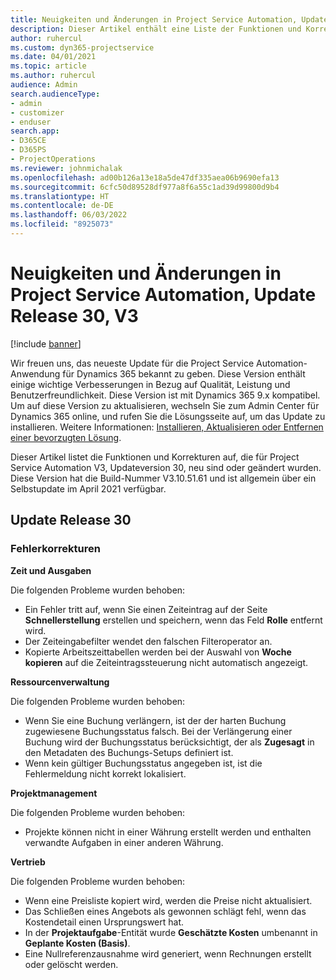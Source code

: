 ```yaml
---
title: Neuigkeiten und Änderungen in Project Service Automation, Update Release 30, V3
description: Dieser Artikel enthält eine Liste der Funktionen und Korrekturen, die in Project Service Automation Updateversion 30, V3, verfügbar sind.
author: ruhercul
ms.custom: dyn365-projectservice
ms.date: 04/01/2021
ms.topic: article
ms.author: ruhercul
audience: Admin
search.audienceType:
- admin
- customizer
- enduser
search.app:
- D365CE
- D365PS
- ProjectOperations
ms.reviewer: johnmichalak
ms.openlocfilehash: ad00b126a13e18a5de47df335aea06b9690efa13
ms.sourcegitcommit: 6cfc50d89528df977a8f6a55c1ad39d99800d9b4
ms.translationtype: HT
ms.contentlocale: de-DE
ms.lasthandoff: 06/03/2022
ms.locfileid: "8925073"
---
```

# <a name="whats-new-or-changed-in-project-service-automation-update-release-30-v3"></a>Neuigkeiten und Änderungen in Project Service Automation, Update Release 30, V3

[!include [banner](../includes/psa-now-project-operations.md)]

Wir freuen uns, das neueste Update für die Project Service Automation-Anwendung für Dynamics 365 bekannt zu geben. Diese Version enthält einige wichtige Verbesserungen in Bezug auf Qualität, Leistung und Benutzerfreundlichkeit. Diese Version ist mit Dynamics 365 9.x kompatibel. Um auf diese Version zu aktualisieren, wechseln Sie zum Admin Center für Dynamics 365 online, und rufen Sie die Lösungsseite auf, um das Update zu installieren. Weitere Informationen: [Installieren, Aktualisieren oder Entfernen einer bevorzugten Lösung](/power-platform/admin/install-remove-preferred-solution).

Dieser Artikel listet die Funktionen und Korrekturen auf, die für Project Service Automation V3, Updateversion 30, neu sind oder geändert wurden. Diese Version hat die Build-Nummer V3.10.51.61 und ist allgemein über ein Selbstupdate im April 2021 verfügbar.

## <a name="update-release-30"></a>Update Release 30

### <a name="bug-fixes"></a>Fehlerkorrekturen

**Zeit und Ausgaben**

Die folgenden Probleme wurden behoben:

- Ein Fehler tritt auf, wenn Sie einen Zeiteintrag auf der Seite **Schnellerstellung** erstellen und speichern, wenn das Feld **Rolle** entfernt wird.
- Der Zeiteingabefilter wendet den falschen Filteroperator an.
- Kopierte Arbeitszeittabellen werden bei der Auswahl von **Woche kopieren** auf die Zeiteintragssteuerung nicht automatisch angezeigt.

**Ressourcenverwaltung**

Die folgenden Probleme wurden behoben:

- Wenn Sie eine Buchung verlängern, ist der der harten Buchung zugewiesene Buchungsstatus falsch. Bei der Verlängerung einer Buchung wird der Buchungsstatus berücksichtigt, der als **Zugesagt** in den Metadaten des Buchungs-Setups definiert ist.
- Wenn kein gültiger Buchungsstatus angegeben ist, ist die Fehlermeldung nicht korrekt lokalisiert.

**Projektmanagement**

Die folgenden Probleme wurden behoben:

- Projekte können nicht in einer Währung erstellt werden und enthalten verwandte Aufgaben in einer anderen Währung.

**Vertrieb**

Die folgenden Probleme wurden behoben:

- Wenn eine Preisliste kopiert wird, werden die Preise nicht aktualisiert.
- Das Schließen eines Angebots als gewonnen schlägt fehl, wenn das Kostendetail einen Ursprungswert hat.
- In der **Projektaufgabe**-Entität wurde **Geschätzte Kosten** umbenannt in **Geplante Kosten (Basis)**.
- Eine Nullreferenzausnahme wird generiert, wenn Rechnungen erstellt oder gelöscht werden.
